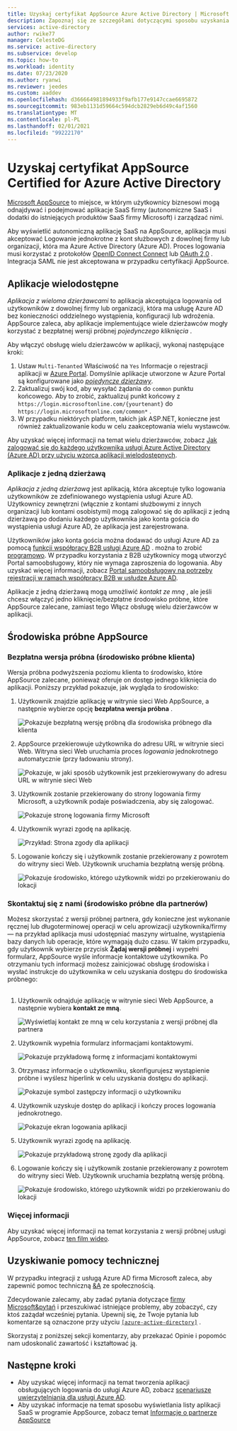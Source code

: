 ```yaml
---
title: Uzyskaj certyfikat AppSource Azure Active Directory | Microsoft Docs
description: Zapoznaj się ze szczegółami dotyczącymi sposobu uzyskania certyfikatu AppSource przez aplikację w celu uzyskania Azure Active Directory.
services: active-directory
author: rwike77
manager: CelesteDG
ms.service: active-directory
ms.subservice: develop
ms.topic: how-to
ms.workload: identity
ms.date: 07/23/2020
ms.author: ryanwi
ms.reviewer: jeedes
ms.custom: aaddev
ms.openlocfilehash: d366664981894933f9afb177e9147ccae6695872
ms.sourcegitcommit: 983eb1131d59664c594dcb2829eb6d49c4af1560
ms.translationtype: MT
ms.contentlocale: pl-PL
ms.lasthandoff: 02/01/2021
ms.locfileid: "99222170"
---
```

# <a name="get-appsource-certified-for-azure-active-directory"></a>Uzyskaj certyfikat AppSource Certified for Azure Active Directory

[Microsoft AppSource](https://appsource.microsoft.com/) to miejsce, w którym użytkownicy biznesowi mogą odnajdywać i podejmować aplikacje SaaS firmy (autonomiczne SaaS i dodatki do istniejących produktów SaaS firmy Microsoft) i zarządzać nimi.

Aby wyświetlić autonomiczną aplikację SaaS na AppSource, aplikacja musi akceptować Logowanie jednokrotne z kont służbowych z dowolnej firmy lub organizacji, która ma Azure Active Directory (Azure AD). Proces logowania musi korzystać z protokołów [OpenID Connect Connect](v2-protocols-oidc.md) lub [OAuth 2,0](v2-oauth2-auth-code-flow.md) . Integracja SAML nie jest akceptowana w przypadku certyfikacji AppSource.

## <a name="multi-tenant-applications"></a>Aplikacje wielodostępne

*Aplikacja z wieloma dzierżawcami* to aplikacja akceptująca logowania od użytkowników z dowolnej firmy lub organizacji, która ma usługę Azure AD bez konieczności oddzielnego wystąpienia, konfiguracji lub wdrożenia. AppSource zaleca, aby aplikacje implementujące wiele dzierżawców mogły korzystać z bezpłatnej wersji próbnej *pojedynczego kliknięcia* .

Aby włączyć obsługę wielu dzierżawców w aplikacji, wykonaj następujące kroki:
1. Ustaw `Multi-Tenanted` Właściwość na `Yes` Informacje o rejestracji aplikacji w [Azure Portal](https://portal.azure.com/#blade/Microsoft_AAD_IAM/ActiveDirectoryMenuBlade/RegisteredApps). Domyślnie aplikacje utworzone w Azure Portal są konfigurowane jako *[pojedyncze dzierżawy](#single-tenant-applications)*.
1. Zaktualizuj swój kod, aby wysyłać żądania do `common` punktu końcowego. Aby to zrobić, zaktualizuj punkt końcowy z `https://login.microsoftonline.com/{yourtenant}` do `https://login.microsoftonline.com/common*` .
1. W przypadku niektórych platform, takich jak ASP.NET, konieczne jest również zaktualizowanie kodu w celu zaakceptowania wielu wystawców.

Aby uzyskać więcej informacji na temat wielu dzierżawców, zobacz [Jak zalogować się do każdego użytkownika usługi Azure Active Directory (Azure AD) przy użyciu wzorca aplikacji wielodostępnych](howto-convert-app-to-be-multi-tenant.md).

### <a name="single-tenant-applications"></a>Aplikacje z jedną dzierżawą

*Aplikacja z jedną dzierżawą* jest aplikacją, która akceptuje tylko logowania użytkowników ze zdefiniowanego wystąpienia usługi Azure AD. Użytkownicy zewnętrzni (włącznie z kontami służbowymi z innych organizacji lub kontami osobistymi) mogą zalogować się do aplikacji z jedną dzierżawą po dodaniu każdego użytkownika jako konta gościa do wystąpienia usługi Azure AD, że aplikacja jest zarejestrowana. 

Użytkowników jako konta gościa można dodawać do usługi Azure AD za pomocą [funkcji współpracy B2B usługi Azure AD](../external-identities/what-is-b2b.md) . można to zrobić [programowo](../../active-directory-b2c/code-samples.md). W przypadku korzystania z B2B użytkownicy mogą utworzyć Portal samoobsługowy, który nie wymaga zaproszenia do logowania. Aby uzyskać więcej informacji, zobacz [Portal samoobsługowy na potrzeby rejestracji w ramach współpracy B2B w usłudze Azure AD](../external-identities/self-service-portal.md).

Aplikacje z jedną dzierżawą mogą umożliwić *kontakt ze mną* , ale jeśli chcesz włączyć jedno kliknięcie/bezpłatne środowisko próbne, które AppSource zalecane, zamiast tego Włącz obsługę wielu dzierżawców w aplikacji.

## <a name="appsource-trial-experiences"></a>Środowiska próbne AppSource

### <a name="free-trial-customer-led-trial-experience"></a>Bezpłatna wersja próbna (środowisko próbne klienta)

Wersja próbna podwyższenia poziomu klienta to środowisko, które AppSource zalecane, ponieważ oferuje on dostęp jednego kliknięcia do aplikacji. Poniższy przykład pokazuje, jak wygląda to środowisko:

1.  Użytkownik znajdzie aplikację w witrynie sieci Web AppSource, a następnie wybierze opcję **bezpłatna wersja próbna** .

    ![Pokazuje bezpłatną wersję próbną dla środowiska próbnego dla klienta](./media/active-directory-devhowto-appsource-certified/customer-led-trial-step1.png)

2.  AppSource przekierowuje użytkownika do adresu URL w witrynie sieci Web. Witryna sieci Web uruchamia proces *logowania* jednokrotnego automatycznie (przy ładowaniu strony).

    ![Pokazuje, w jaki sposób użytkownik jest przekierowywany do adresu URL w witrynie sieci Web](./media/active-directory-devhowto-appsource-certified/customer-led-trial-step2.png)

3.  Użytkownik zostanie przekierowany do strony logowania firmy Microsoft, a użytkownik podaje poświadczenia, aby się zalogować.

    ![Pokazuje stronę logowania firmy Microsoft](./media/active-directory-devhowto-appsource-certified/customer-led-trial-step3.png)

4. Użytkownik wyrazi zgodę na aplikację.

    ![Przykład: Strona zgody dla aplikacji](./media/active-directory-devhowto-appsource-certified/customer-led-trial-step4.png)

5.  Logowanie kończy się i użytkownik zostanie przekierowany z powrotem do witryny sieci Web.  Użytkownik uruchamia bezpłatną wersję próbną.

    ![Pokazuje środowisko, którego użytkownik widzi po przekierowaniu do lokacji](./media/active-directory-devhowto-appsource-certified/customer-led-trial-step5.png)

### <a name="contact-me-partner-led-trial-experience"></a>Skontaktuj się z nami (środowisko próbne dla partnerów)

Możesz skorzystać z wersji próbnej partnera, gdy konieczne jest wykonanie ręcznej lub długoterminowej operacji w celu aprowizacji użytkownika/firmy — na przykład aplikacja musi udostępniać maszyny wirtualne, wystąpienia bazy danych lub operacje, które wymagają dużo czasu. W takim przypadku, gdy użytkownik wybierze przycisk **Żądaj wersji próbnej** i wypełni formularz, AppSource wyśle informacje kontaktowe użytkownika. Po otrzymaniu tych informacji możesz zainicjować obsługę środowiska i wysłać instrukcje do użytkownika w celu uzyskania dostępu do środowiska próbnego:<br/><br/>

1. Użytkownik odnajduje aplikację w witrynie sieci Web AppSource, a następnie wybiera **kontakt ze mną**.

    ![Wyświetlaj kontakt ze mną w celu korzystania z wersji próbnej dla partnera](./media/active-directory-devhowto-appsource-certified/partner-led-trial-step1.png)

2. Użytkownik wypełnia formularz informacjami kontaktowymi.

    ![Pokazuje przykładową formę z informacjami kontaktowymi](./media/active-directory-devhowto-appsource-certified/partner-led-trial-step2.png)

3. Otrzymasz informacje o użytkowniku, skonfigurujesz wystąpienie próbne i wyślesz hiperlink w celu uzyskania dostępu do aplikacji.

    ![Pokazuje symbol zastępczy informacji o użytkowniku](./media/active-directory-devhowto-appsource-certified/usercontact.png)

4. Użytkownik uzyskuje dostęp do aplikacji i kończy proces logowania jednokrotnego.

    ![Pokazuje ekran logowania aplikacji](./media/active-directory-devhowto-appsource-certified/partner-led-trial-step3.png)

5. Użytkownik wyrazi zgodę na aplikację.

    ![Pokazuje przykładową stronę zgody dla aplikacji](./media/active-directory-devhowto-appsource-certified/partner-led-trial-step4.png)

6. Logowanie kończy się i użytkownik zostanie przekierowany z powrotem do witryny sieci Web. Użytkownik uruchamia bezpłatną wersję próbną.

    ![Pokazuje środowisko, którego użytkownik widzi po przekierowaniu do lokacji](./media/active-directory-devhowto-appsource-certified/customer-led-trial-step5.png)

### <a name="more-information"></a>Więcej informacji

Aby uzyskać więcej informacji na temat korzystania z wersji próbnej usługi AppSource, zobacz [ten film wideo](https://aka.ms/trialexperienceforwebapps). 

## <a name="get-support"></a>Uzyskiwanie pomocy technicznej

W przypadku integracji z usługą Azure AD firma Microsoft zaleca, aby zapewnić pomoc techniczną [&A](https://docs.microsoft.com/answers/topics/azure-active-directory.html) ze społecznością.

Zdecydowanie zalecamy, aby zadać pytania dotyczące [firmy Microsoft&pytań](https://docs.microsoft.com/answers/topics/azure-active-directory.html) i przeszukiwać istniejące problemy, aby zobaczyć, czy ktoś zażądał wcześniej pytania. Upewnij się, że Twoje pytania lub komentarze są oznaczone przy użyciu [`[azure-active-directory]`](https://docs.microsoft.com/answers/topics/azure-active-directory.html) .

Skorzystaj z poniższej sekcji komentarzy, aby przekazać Opinie i popomóc nam udoskonalić zawartość i kształtować ją.

## <a name="next-steps"></a>Następne kroki

- Aby uzyskać więcej informacji na temat tworzenia aplikacji obsługujących logowania do usługi Azure AD, zobacz [scenariusze uwierzytelniania dla usługi Azure AD](authentication-flows-app-scenarios.md).
- Aby uzyskać informacje na temat sposobu wyświetlania listy aplikacji SaaS w programie AppSource, zobacz temat [Informacje o partnerze AppSource](https://appsource.microsoft.com/partners)